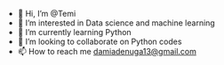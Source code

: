 - 👋 Hi, I’m @Temi
- 👀 I’m interested in Data science and machine learning 
- 🌱 I’m currently learning Python
- 💞️ I’m looking to collaborate on Python codes 
- 📫 How to reach me damiadenuga13@gmail.com

